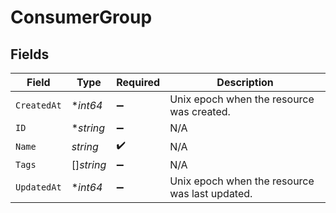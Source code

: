 # ConsumerGroup


## Fields

| Field                                          | Type                                           | Required                                       | Description                                    |
| ---------------------------------------------- | ---------------------------------------------- | ---------------------------------------------- | ---------------------------------------------- |
| `CreatedAt`                                    | **int64*                                       | :heavy_minus_sign:                             | Unix epoch when the resource was created.      |
| `ID`                                           | **string*                                      | :heavy_minus_sign:                             | N/A                                            |
| `Name`                                         | *string*                                       | :heavy_check_mark:                             | N/A                                            |
| `Tags`                                         | []*string*                                     | :heavy_minus_sign:                             | N/A                                            |
| `UpdatedAt`                                    | **int64*                                       | :heavy_minus_sign:                             | Unix epoch when the resource was last updated. |